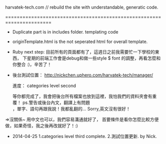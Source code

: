 
harvatek-tech.com // rebuild the site with understandable, generatic code.

======================================================================

- Duplicate part is in includes folder. templating code
- originTemplate.html is the not seperated html for overall template.

- Ruby next step:
  目前所有的頁面都有了，這週日之前我需要忙一下學校的東西，
  下星期的前端工作會是debug和做一些style $ font 的調整，再看怎麼和你整合 :)，辛苦了！

- 後台測試位置：
  http://nickchen.uphero.com/harvatek-tech/manager/
  
  進度：
  categories level second
  
  等你都完成了，我會把後台所有檔案也放到這裡，我怕我們的資料夾會有重覆！
  ps.警告或後台內文，翻譯上有問題  
  ，單字、語句再跟我說！我都亂翻的...
  Sorry,英文沒有很好！

=>沒關係~ 用中文也可以，我們容易溝通就好了，
  首要條件是看你怎麼比較方便做，如果奇怪，我之後再改就好了！:)
  
- 2014-04-25
  1.categories level third complete.
  2.測試位置更新.
  by Nick.
  